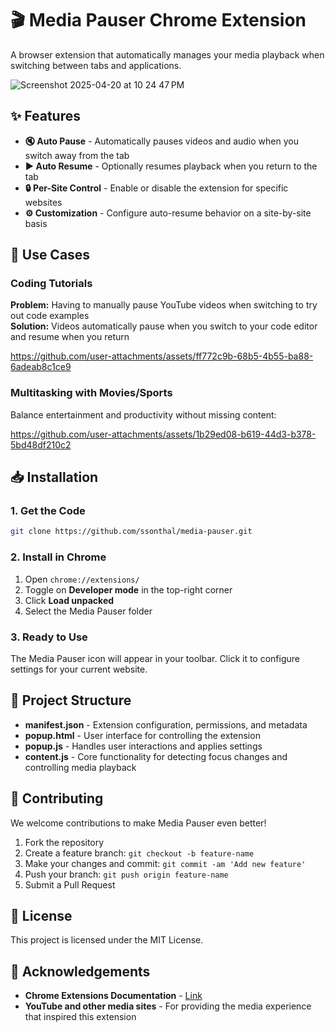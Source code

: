 # 🎬 Media Pauser Chrome Extension

A browser extension that automatically manages your media playback when switching between tabs and applications.


![Screenshot 2025-04-20 at 10 24 47 PM](https://github.com/user-attachments/assets/a39050b1-dc41-4a8c-8a20-9154fc2eb397)



## ✨ Features

- **🔇 Auto Pause** - Automatically pauses videos and audio when you switch away from the tab
- **▶️ Auto Resume** - Optionally resumes playback when you return to the tab
- **🔒 Per-Site Control** - Enable or disable the extension for specific websites
- **⚙️ Customization** - Configure auto-resume behavior on a site-by-site basis

## 🎯 Use Cases

### Coding Tutorials
**Problem:** Having to manually pause YouTube videos when switching to try out code examples  
**Solution:** Videos automatically pause when you switch to your code editor and resume when you return

https://github.com/user-attachments/assets/ff772c9b-68b5-4b55-ba88-6adeab8c1ce9

### Multitasking with Movies/Sports
Balance entertainment and productivity without missing content:

https://github.com/user-attachments/assets/1b29ed08-b619-44d3-b378-5bd48df210c2

## 📥 Installation

### 1. Get the Code
```bash
git clone https://github.com/ssonthal/media-pauser.git
```

### 2. Install in Chrome
1. Open `chrome://extensions/`
2. Toggle on **Developer mode** in the top-right corner
3. Click **Load unpacked**
4. Select the Media Pauser folder

### 3. Ready to Use
The Media Pauser icon will appear in your toolbar. Click it to configure settings for your current website.

## 📁 Project Structure

* **manifest.json** - Extension configuration, permissions, and metadata
* **popup.html** - User interface for controlling the extension
* **popup.js** - Handles user interactions and applies settings
* **content.js** - Core functionality for detecting focus changes and controlling media playback

## 🤝 Contributing

We welcome contributions to make Media Pauser even better!

1. Fork the repository
2. Create a feature branch: `git checkout -b feature-name`
3. Make your changes and commit: `git commit -am 'Add new feature'`
4. Push your branch: `git push origin feature-name`
5. Submit a Pull Request

## 📄 License

This project is licensed under the MIT License.

## 👏 Acknowledgements

* **Chrome Extensions Documentation** - [Link](https://developer.chrome.com/docs/extensions/develop)
* **YouTube and other media sites** - For providing the media experience that inspired this extension

